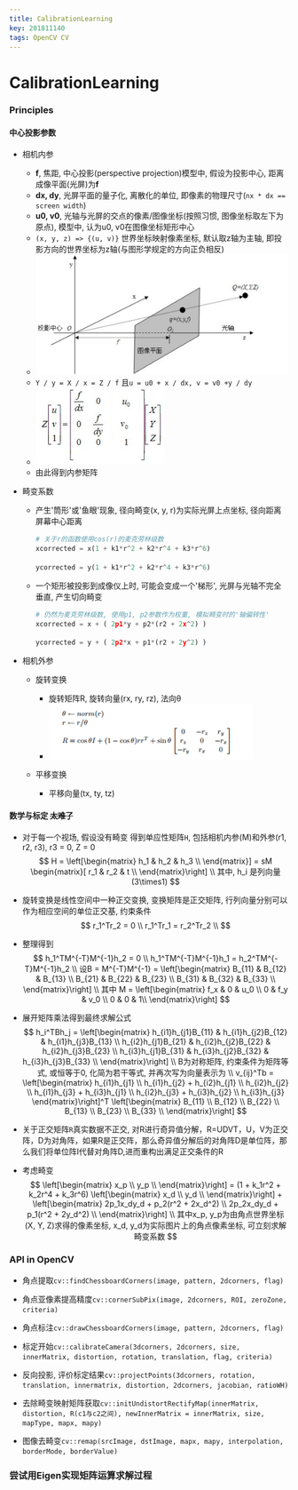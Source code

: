 ```yaml
---
title: CalibrationLearning
key: 201811140
tags: OpenCV CV
---
```


# CalibrationLearning

### Principles

#### 中心投影参数

- 相机内参
   - **f**, 焦距, 中心投影(perspective projection)模型中, 假设为投影中心, 距离成像平面(光屏)为**f**
   - **dx, dy**, 光屏平面的量子化, 离散化的单位, 即像素的物理尺寸(`nx * dx == screen width`)
   - **u0, v0**, 光轴与光屏的交点的像素/图像坐标(按照习惯, 图像坐标取左下为原点), 模型中, 认为u0, v0在图像坐标矩形中心
   - `(x, y, z) => {(u, v)}` 世界坐标映射像素坐标, 默认取z轴为主轴, 即投影方向的世界坐标为z轴(与图形学规定的方向正负相反)
   - ![a1](resource/a1.PNG)
   - `Y / y = X / x = Z / f` 且`u = u0 + x / dx, v = v0 +y / dy`
   - ![a2](resource/a2.PNG)
   - 由此得到内参矩阵

- 畸变系数

   - 产生'筒形'或'鱼眼'现象, 径向畸变(x, y, r)为实际光屏上点坐标, 径向距离屏幕中心距离 

     ```python
     # 关于r的函数使用cos(r)的麦克劳林级数
     xcorrected = x(1 + k1*r^2 + k2*r^4 + k3*r^6)
     
     ycorrected = y(1 + k1*r^2 + k2*r^4 + k3*r^6)
     ```

   - 一个矩形被投影到成像仪上时, 可能会变成一个'梯形', 光屏与光轴不完全垂直, 产生切向畸变

     ```python
     # 仍然为麦克劳林级数, 使用p1, p2参数作为权重, 模拟畸变时的'轴偏转性'
     xcorrected = x + ( 2p1*y + p2*(r2 + 2x^2) )
     
     ycorrected = y + ( 2p2*x + p1*(r2 + 2y^2) )
     ```

      

- 相机外参

   - 旋转变换
     - 旋转矩阵R, 旋转向量(rx, ry, rz), 法向θ
     - ![a3](resource/a3.PNG)

   - 平移变换
     - 平移向量(tx, ty, tz)

#### 数学与标定 ~~太难了~~
- 对于每一个视场, 假设没有畸变 得到单应性矩阵`H`, 包括相机内参(M)和外参(r1, r2, r3), r3 = 0, Z = 0
$$
H = \left[\begin{matrix}
h_1 & h_2 & h_3 \\
\end{matrix}] = sM
\begin{matrix}[
r_1 & r_2 & t \\
\end{matrix}\right] \\
其中, h_i 是列向量(3\times1)
$$
- 旋转变换是线性空间中一种正交变换, 变换矩阵是正交矩阵, 行列向量分别可以作为相应空间的单位正交基, 约束条件
$$
r_1^Tr_2 = 0 \\
r_1^Tr_1 = r_2^Tr_2 \\
$$
- 整理得到
$$
h_1^TM^{-T}M^{-1}h_2 = 0 \\
h_1^TM^{-T}M^{-1}h_1 = h_2^TM^{-T}M^{-1}h_2 \\
设B = M^{-T}M^{-1} =
\left[\begin{matrix}
B_{11} & B_{12} & B_{13} \\
B_{21} & B_{22} & B_{23} \\
B_{31} & B_{32} & B_{33} \\
\end{matrix}\right] \\
其中 M = 
\left[\begin{matrix}
f_x & 0 & u_0 \\
0 & f_y & v_0 \\
0 & 0 & 1\\
\end{matrix}\right]
$$
- 展开矩阵乘法得到最终求解公式
$$
h_i^TBh_j = 
\left[\begin{matrix}
h_{i1}h_{j1}B_{11} & h_{i1}h_{j2}B_{12} & h_{i1}h_{j3}B_{13} \\
h_{i2}h_{j1}B_{21} & h_{i2}h_{j2}B_{22} & h_{i2}h_{j3}B_{23} \\
h_{i3}h_{j1}B_{31} & h_{i3}h_{j2}B_{32} & h_{i3}h_{j3}B_{33} \\
\end{matrix}\right] \\
B为对称矩阵, 约束条件为矩阵等式, 或恒等于0, 化简为若干等式, 并再次写为向量表示为 \\
v_{ij}^Tb = \left[\begin{matrix}
h_{i1}h_{j1} \\ h_{i1}h_{j2} + h_{i2}h_{j1} \\ h_{i2}h_{j2} \\ h_{i1}h_{j3} + h_{i3}h_{j1} \\ h_{i2}h_{j3} + h_{i3}h_{j2} \\ h_{i3}h_{j3}
\end{matrix}\right]^T
\left[\begin{matrix}
B_{11} \\ B_{12} \\ B_{22} \\ B_{13} \\ B_{23} \\ B_{33} \\
\end{matrix}\right]
$$

- 关于正交矩阵`R`真实数据不正交, 对R进行奇异值分解，R=UDVT，U，V为正交阵，D为对角阵，如果R是正交阵，那么奇异值分解后的对角阵D是单位阵，那么我们将单位阵I代替对角阵D,进而重构出满足正交条件的R
- 考虑畸变
$$
\left[\begin{matrix}
x_p \\
y_p \\
\end{matrix}\right] = 
(1 + k_1r^2 + k_2r^4 + k_3r^6)
\left[\begin{matrix}
x_d \\
y_d \\
\end{matrix}\right] +
\left[\begin{matrix}
2p_1x_dy_d + p_2(r^2 + 2x_d^2) \\
2p_2x_dy_d + p_1(r^2 + 2y_d^2) \\
\end{matrix}\right] \\
其中x_p, y_p为由角点世界坐标(X, Y, Z)求得的像素坐标, x_d, y_d为实际图片上的角点像素坐标, 可立刻求解畸变系数
$$

### API in OpenCV

- 角点提取`cv::findChessboardCorners(image, pattern, 2dcorners, flag)`

- 角点亚像素提高精度`cv::cornerSubPix(image, 2dcorners, ROI, zeroZone, criteria)`

- 角点标注`cv::drawChessboardCorners(image, pattern, 2dcorners, flag)`
- 标定开始`cv::calibrateCamera(3dcorners, 2dcorners, size, innerMatrix, distortion, rotation, translation, flag, criteria)`
- 反向投影, 评价标定结果`cv::projectPoints(3dcorners, rotation, translation, innermatrix, distortion, 2dcorners, jacobian, ratioWH)`
- 去除畸变映射矩阵获取`cv::initUndistortRectifyMap(innerMatrix, distortion, R(c1与c2之间), newInnerMatrix = innerMatrix, size, mapType, mapx, mapy)`
- 图像去畸变`cv::remap(srcImage, dstImage, mapx, mapy, interpolation, borderMode, borderValue)`



### 尝试用Eigen实现矩阵运算求解过程

